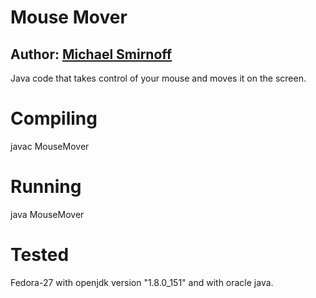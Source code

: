 # Mouse Mover 
## Author: [Michael Smirnoff](mishsmff@gmail.com)

Java code that takes control of your mouse and moves it on the screen.

# Compiling

javac MouseMover

# Running

java MouseMover

# Tested 

Fedora-27 with 
openjdk version "1.8.0_151"
and with oracle java.


